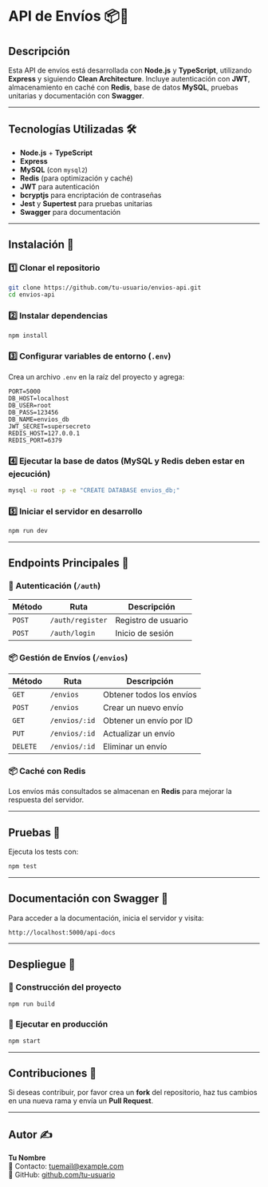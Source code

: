 # API de Envíos 📦🚀

## Descripción

Esta API de envíos está desarrollada con **Node.js** y **TypeScript**, utilizando **Express** y siguiendo **Clean Architecture**. Incluye autenticación con **JWT**, almacenamiento en caché con **Redis**, base de datos **MySQL**, pruebas unitarias y documentación con **Swagger**.

---

## Tecnologías Utilizadas 🛠️

- **Node.js** + **TypeScript**
- **Express**
- **MySQL** (con `mysql2`)
- **Redis** (para optimización y caché)
- **JWT** para autenticación
- **bcryptjs** para encriptación de contraseñas
- **Jest** y **Supertest** para pruebas unitarias
- **Swagger** para documentación

---

## Instalación 🚀

### 1️⃣ Clonar el repositorio

```sh
git clone https://github.com/tu-usuario/envios-api.git
cd envios-api
```

### 2️⃣ Instalar dependencias

```sh
npm install
```

### 3️⃣ Configurar variables de entorno (`.env`)

Crea un archivo `.env` en la raíz del proyecto y agrega:

```env
PORT=5000
DB_HOST=localhost
DB_USER=root
DB_PASS=123456
DB_NAME=envios_db
JWT_SECRET=supersecreto
REDIS_HOST=127.0.0.1
REDIS_PORT=6379
```

### 4️⃣ Ejecutar la base de datos (MySQL y Redis deben estar en ejecución)

```sh
mysql -u root -p -e "CREATE DATABASE envios_db;"
```

### 5️⃣ Iniciar el servidor en desarrollo

```sh
npm run dev
```

---

## Endpoints Principales 🚏

### 🔑 Autenticación (`/auth`)

| Método | Ruta             | Descripción         |
| ------ | ---------------- | ------------------- |
| `POST` | `/auth/register` | Registro de usuario |
| `POST` | `/auth/login`    | Inicio de sesión    |

### 📦 Gestión de Envíos (`/envios`)

| Método   | Ruta          | Descripción              |
| -------- | ------------- | ------------------------ |
| `GET`    | `/envios`     | Obtener todos los envíos |
| `POST`   | `/envios`     | Crear un nuevo envío     |
| `GET`    | `/envios/:id` | Obtener un envío por ID  |
| `PUT`    | `/envios/:id` | Actualizar un envío      |
| `DELETE` | `/envios/:id` | Eliminar un envío        |

### 📦 Caché con Redis

Los envíos más consultados se almacenan en **Redis** para mejorar la respuesta del servidor.

---

## Pruebas 🧪

Ejecuta los tests con:

```sh
npm test
```

---

## Documentación con Swagger 📄

Para acceder a la documentación, inicia el servidor y visita:

```
http://localhost:5000/api-docs
```

---

## Despliegue 🚀

### 📌 Construcción del proyecto

```sh
npm run build
```

### 📌 Ejecutar en producción

```sh
npm start
```

---

## Contribuciones 👥

Si deseas contribuir, por favor crea un **fork** del repositorio, haz tus cambios en una nueva rama y envía un **Pull Request**.

---

## Autor ✍️

**Tu Nombre**\
📧 Contacto: [tuemail@example.com](mailto:tuemail@example.com)\
🔗 GitHub: [github.com/tu-usuario](https://github.com/tu-usuario)
